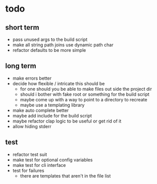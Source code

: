 # todo
## short term
- pass unused args to the build script
- make all string path joins use dynamic path char
- refactor defaults to be more simple

## long term
- make errors better
- decide how flexible / intricate this should be
    * for one should you be able to make files out side the project dir
    * should i bother with fake root or something for the build script
    * maybe come up with a way to point to a directory to recreate
    * maybe use a templating library
- make auto complete better
- maybe add include for the build script
- maybe refactor clap logic to be useful or get rid of it
- allow hiding stderr

## test
- refactor test suit
- make test for optional config variables
- make test for cli interface
- test for failures
    * there are templates that aren't in the file list
